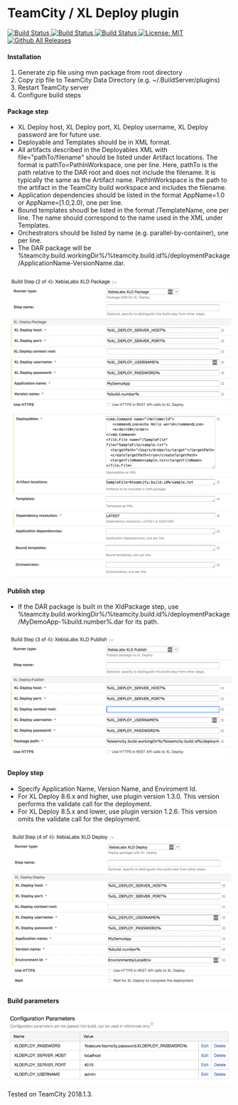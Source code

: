 # TeamCity / XL Deploy plugin

[![Build Status][teamcity-xldeploy-plugin-travis-image] ][teamcity-xldeploy-plugin-travis-url]
[![Build Status][teamcity-xldeploy-plugin-codacy-image] ][teamcity-xldeploy-plugin-codacy-url]
[![Build Status][teamcity-xldeploy-plugin-code-climate-image] ][teamcity-xldeploy-plugin-code-climate-url]
[![License: MIT][teamcity-xldeploy-plugin-license-image] ][teamcity-xldeploy-plugin-license-url]
[![Github All Releases][teamcity-xldeploy-plugin-downloads-image] ]()

[teamcity-xldeploy-plugin-travis-image]: https://travis-ci.org/xebialabs-community/teamcity-xldeploy-plugin.svg?branch=master
[teamcity-xldeploy-plugin-travis-url]: https://travis-ci.org/xebialabs-community/teamcity-xldeploy-plugin
[teamcity-xldeploy-plugin-codacy-image]: https://api.codacy.com/project/badge/Grade/fbc097c70d8d483ea5f0a2aea69bd523
[teamcity-xldeploy-plugin-codacy-url]: https://www.codacy.com/app/joris-dewinne/teamcity-xldeploy-plugin
[teamcity-xldeploy-plugin-code-climate-image]: https://codeclimate.com/github/xebialabs-community/teamcity-xldeploy-plugin/badges/gpa.svg
[teamcity-xldeploy-plugin-code-climate-url]: https://codeclimate.com/github/xebialabs-community/teamcity-xldeploy-plugin
[teamcity-xldeploy-plugin-license-image]: https://img.shields.io/badge/License-MIT-yellow.svg
[teamcity-xldeploy-plugin-license-url]: https://opensource.org/licenses/MIT
[teamcity-xldeploy-plugin-downloads-image]: https://img.shields.io/github/downloads/xebialabs-community/teamcity-xldeploy-plugin/total.svg

#### Installation ####

1. Generate zip file using mvn package from root directory
2. Copy zip file to TeamCity Data Directory (e.g. ~/.BuildServer/plugins)
3. Restart TeamCity server
4. Configure build steps

#### Package step ####

* XL Deploy host, XL Deploy port, XL Deploy username, XL Deploy password are for future use.
* Deployable and Templates should be in XML format.
* All artifacts described in the Deployables XML with file="pathTo/filename" should be listed under Artifact locations.  The format is pathTo=PathInWorkspace, one per line.   Here, pathTo is the path relative to the DAR root and does not include the filename.  It is typically the same as the Artifact name.  PathInWorkspace is the path to the artifact in the TeamCity build workspace and includes the filename.
* Application dependencies should be listed in the format AppName=1.0 or AppName=[1.0,2.0), one per line.
* Bound templates shoudl be listed in the format /TemplateName, one per line.  The name should correspond to the name used in the XML under Templates.
* Orchestrators should be listed by name (e.g. parallel-by-container), one per line.
* The DAR package will be %teamcity.build.workingDir%/%teamcity.build.id%/deploymentPackage/ApplicationName-VersionName.dar.
 
![screenshot of publish step](images/xldpackage-config-1.png)
![screenshot of publish step](images/xldpackage-config-2.png)


#### Publish step ####

* If the DAR package is built in the XldPackage step, use %teamcity.build.workingDir%/%teamcity.build.id%/deploymentPackage/MyDemoApp-%build.number%.dar for its path.
 
![screenshot of publish step](images/xldpublish-config-1.png)

#### Deploy step ####

* Specify Application Name, Version Name, and Enviroment Id.
* For XL Deploy 8.6.x and higher, use plugin version 1.3.0.  This version performs the validate call for the deployment.
* For XL Deploy 8.5.x and lower, use plugin version 1.2.6.  This version omits the validate call for the deployment.

![screenshot of deploy step](images/xlddeploy-config-1.png)

#### Build parameters ####

![screenshot of deploy step](images/teamcity-xldeploy-plugin-3.png)

Tested on TeamCity 2018.1.3.
